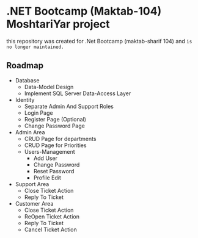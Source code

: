 
# .NET Bootcamp (Maktab-104) MoshtariYar project
this repository was created for .Net Bootcamp (maktab-sharif 104) and ```is no longer maintained.```


## Roadmap
* Database
  - Data-Model Design
  - Implement SQL Server Data-Access Layer
* Identity
  - Separate Admin And Support Roles
  - Login Page
  - Register Page (Optional)
  - Change Password Page
* Admin Area
  - CRUD Page for departments
  - CRUD Page for Priorities
  - Users-Management
    - Add User
    - Change Password
    - Reset Password
    - Profile Edit
* Support Area
  - Close Ticket Action
  - Reply To Ticket
* Customer Area
  - Close Ticket Action
  - ReOpen Ticket Action
  - Reply To Ticket
  - Cancel Ticket Action
